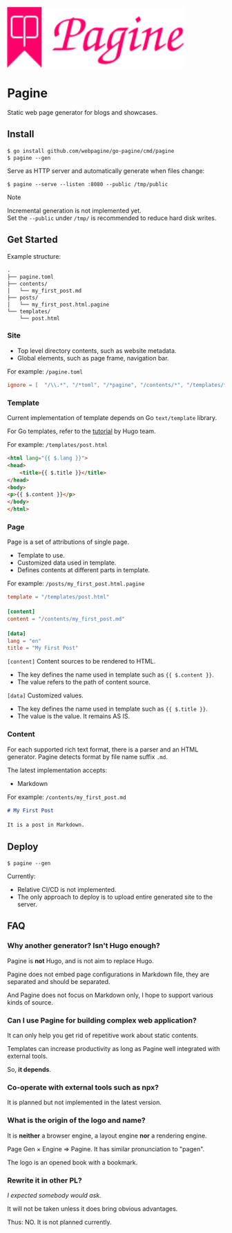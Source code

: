 
<img src="https://github.com/jellyterra/artworks/raw/master/logo/pagine.svg" width="410.4" height="140" alt="Pagine logo" />

# Pagine
Static web page generator for blogs and showcases.

## Install

```shell
$ go install github.com/webpagine/go-pagine/cmd/pagine
$ pagine --gen
```

Serve as HTTP server and automatically generate when files change:

```shell
$ pagine --serve --listen :8080 --public /tmp/public
```

> [!NOTE]
> Incremental generation is not implemented yet.<br/>
> Set the `--public` under `/tmp/` is recommended to reduce hard disk writes.

## Get Started

Example structure:
```
.
├── pagine.toml
├── contents/
│   └── my_first_post.md
├── posts/
│   └── my_first_post.html.pagine
└── templates/
    └── post.html
```

### Site

- Top level directory contents, such as website metadata.
- Global elements, such as page frame, navigation bar.

For example: `/pagine.toml`
```toml
ignore = [  "/\\.*", "/*toml", "/*pagine", "/contents/*", "/templates/*" ]
```

### Template

Current implementation of template depends on Go `text/template` library.

For Go templates, refer to the [tutorial](https://gohugo.io/templates/introduction/) by Hugo team.

For example: `/templates/post.html`
```html
<html lang="{{ $.lang }}">
<head>
    <title>{{ $.title }}</title>
</head>
<body>
<p>{{ $.content }}</p>
</body>
</html>
```

### Page

Page is a set of attributions of single page.

- Template to use.
- Customized data used in template.
- Defines contents at different parts in template.

For example: `/posts/my_first_post.html.pagine`
```toml
template = "/templates/post.html"

[content]
content = "/contents/my_first_post.md"

[data]
lang = "en"
title = "My First Post"
```

`[content]` Content sources to be rendered to HTML.

- The key defines the name used in template such as `{{ $.content }}`.
- The value refers to the path of content source.

`[data]` Customized values.

- The key defines the name used in template such as `{{ $.title }}`.
- The value is the value. It remains AS IS.

### Content

For each supported rich text format, there is a parser and an HTML generator. Pagine detects format by file name suffix `.md`.

The latest implementation accepts:
- Markdown

For example: `/contents/my_first_post.md`
```markdown
# My First Post

It is a post in Markdown.
```

## Deploy

```shell
$ pagine --gen
```

Currently:
- Relative CI/CD is not implemented.
- The only approach to deploy is to upload entire generated site to the server.

## FAQ

### Why another generator? Isn't Hugo enough?

Pagine is **not** Hugo, and is not aim to replace Hugo.

Pagine does not embed page configurations in Markdown file, they are separated and should be separated.

And Pagine does not focus on Markdown only, I hope to support various kinds of source.

### Can I use Pagine for building complex web application?

It can only help you get rid of repetitive work about static contents.

Templates can increase productivity as long as Pagine well integrated with external tools.

So, **it depends**.

### Co-operate with external tools such as npx?

It is planned but not implemented in the latest version.

### What is the origin of the logo and name?

It is **neither** a browser engine, a layout engine **nor** a rendering engine.

Page Gen × Engine ⇒ Pagine. It has similar pronunciation to "pagen".

The logo is an opened book with a bookmark.

### Rewrite it in other PL?

*I expected somebody would ask.*

It will not be taken unless it does bring obvious advantages.

Thus: NO. It is not planned currently.
